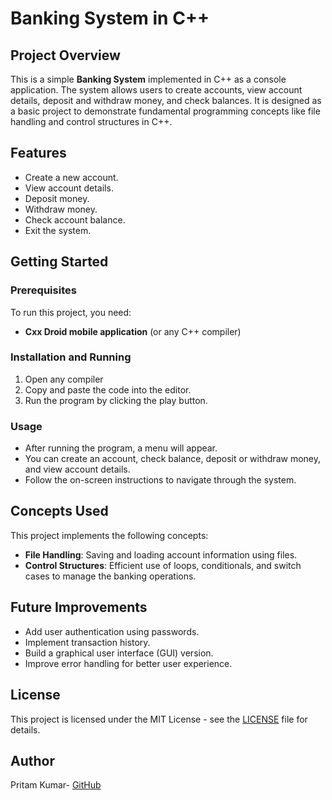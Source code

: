 # Banking System in C++

## Project Overview
This is a simple **Banking System** implemented in C++ as a console application. The system allows users to create accounts, view account details, deposit and withdraw money, and check balances. It is designed as a basic project to demonstrate fundamental programming concepts like file handling and control structures in C++.

## Features
- Create a new account.
- View account details.
- Deposit money.
- Withdraw money.
- Check account balance.
- Exit the system.

## Getting Started

### Prerequisites
To run this project, you need:
- **Cxx Droid mobile application** (or any C++ compiler)

### Installation and Running
1. Open any compiler 
2. Copy and paste the code into the editor.
3. Run the program by clicking the play button.

### Usage
- After running the program, a menu will appear.
- You can create an account, check balance, deposit or withdraw money, and view account details.
- Follow the on-screen instructions to navigate through the system.

## Concepts Used
This project implements the following concepts:
- **File Handling**: Saving and loading account information using files.
- **Control Structures**: Efficient use of loops, conditionals, and switch cases to manage the banking operations.
  
## Future Improvements
- Add user authentication using passwords.
- Implement transaction history.
- Build a graphical user interface (GUI) version.
- Improve error handling for better user experience.

## License
This project is licensed under the MIT License - see the [LICENSE](LICENSE) file for details.

## Author
Pritam Kumar- [GitHub](https://github.com/Pritam-Kumar-911)
